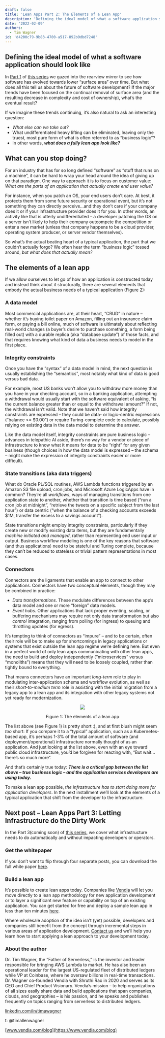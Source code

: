 ```yaml
---
draft: false
title: 'Lean Apps Part 2: The Elements of a Lean App'
description: 'Defining the ideal model of what a software application should look like'
date: '2022-02-09'
authors:
  - Tim Wagner
id: 'd4200c79-9b83-4700-a517-892b9dbd7248'
---
```


## Defining the ideal model of what a software application should look like

In [Part 1](https://www.vendia.com/blog/lean-app-part-1) of [this series](https://www.vendia.com/blog/lean-app) we gazed into the rearview mirror to see how software has evolved towards lower “surface area” over time. But what does all this tell us about the future of software development? If the major trends have been focused on the continual removal of surface area (and the resulting decrease in complexity and cost of ownership), what’s the eventual result? 

If we imagine these trends continuing, it’s also natural to ask an interesting question: 


* _What else can we take out?_ 
* What undifferentiated heavy lifting can be eliminated, leaving only the truest, most pure form of what is often referred to as “business logic”? 
* In other words, **_what does a fully lean app look like?_**


## What can you stop doing?

For an industry that has for so long defined “software” as “stuff that runs on a machine”, it can be hard to wrap your head around the idea of giving up on that paradigm. One way to approach it is to focus on customer value: _What are the parts of an application that actually create end user value?_ 

For instance, when you patch an OS, your end users don’t care. At best, it protects them from some future security or operational event, but it’s not something they can directly perceive…and they don’t care if your company does it or if your infrastructure provider does it for you. In other words, an activity like that is utterly undifferentiated – a developer patching the OS on a server isn’t likely to help their company outcompete the competition or enter a new market (unless that company happens to be a cloud provider, operating system producer, or server vendor themselves). 

So what’s the actual beating heart of a typical application, the part that we couldn’t actually forgo? We often hear the term “business logic” tossed around, _but what does that actually mean?_


## The elements of a lean app

If we allow ourselves to let go of how an application is constructed today and instead think about it structurally, there are several elements that embody the actual business needs of a typical application (Figure 2):


### A data model

Most commercial applications are, at their heart, “CRUD” in nature – whether it’s buying toilet paper on Amazon, filling out an insurance claim form, or paying a bill online, much of software is ultimately about reflecting real-world changes (a buyer’s desire to purchase something, a form being filled out) with a durable replica (aka “database update”) of those facts, and that requires knowing what kind of data a business needs to model in the first place.


### Integrity constraints

Once you have the “syntax” of a data model in mind, the next question is usually establishing the “semantics”, most notably what kind of data is good versus bad data. 

For example, most US banks won’t allow you to withdraw more money than you have in your checking account, so in a banking application, attempting a withdrawal would usually start with the software equivalent of asking, “Is the current balance greater than or equal to the withdrawal amount?” If not, the withdrawal isn’t valid. Note that we haven’t said how integrity constraints are expressed – they could be data- or logic-centric expressions (“balance >= $0.00”) or require Turing-complete code to calculate, possibly relying on existing data in the data model to determine the answer. 

Like the data model itself, integrity constraints are pure business logic – advances in telepathic AI aside, there’s no way for a vendor or piece of infrastructure to know what it means for data to be “right” for any given business (though choices in how the data model is expressed – the schema – might make the expression of integrity constraints easier or more difficult).


### State transitions (aka data triggers) 

What do Oracle PL/SQL routines, AWS Lambda functions triggered by an Amazon S3 file upload, cron jobs, and Microsoft Azure LogicApps have in common? They’re all _workflows_, ways of managing transitions from one application state to another, whether that transition is time based (“run a cron job at midnight”, “retrieve the tweets on a specific subject from the last hour”) or data centric (“when the balance of a checking accounts exceeds $1M, transfer the excess to a savings account”). 

State transitions might employ integrity constraints, particularly if they create new or modify existing data items, but they are fundamentally _machine initiated and managed_, rather than representing end user input or output. Business workflow modeling is one of the key reasons that software (and thus applications) need to be stateful and Turing complete, because they can’t be reduced to stateless or trivial pattern representations in most cases.


### **Connectors** 

Connectors are the ligaments that enable an app to connect to other applications. Connectors have two conceptual elements, though they may be combined in practice:



* _Data transformations_. These modulate differences between the app’s data model and one or more “foreign” data models.
* _Event hubs_. Other applications that lack proper eventing, scaling, or buffering mechanisms may require not only data transformation but also _control_ integration, ranging from polling (for ingress) to queuing and throttling updates (for egress).

It’s tempting to think of connectors as “impure” – and to be certain, often their role will be to make up for shortcomings in legacy applications or systems that exist outside the lean app regime we’re defining here. But even in a perfect world of only lean apps communicating with other lean apps, the need to build and deploy independently (“microservices” versus “monoliths”) means that they will need to be loosely coupled, rather than tightly bound to everything.

That means connectors have an important _long-term_ role to play in modulating inter-application schema and workflow evolution, as well as their _short-to-medium term_ role in assisting with the initial migration from a legacy app to a lean app and its integration with other legacy systems not yet ready for modernization.

<p align="center">
  <img src="https://d24nhiikxn5jns.cloudfront.net/optimized/user-images.githubusercontent.com..96793170..152252884-2f8115de-9963-4a04-a63f-c3d34438502f.png" />
</p>
<p align="center">Figure 1: The elements of a lean app</p>

The list above (see Figure 1) is pretty short :), and at first blush might seem _too_ short: If you compare it to a “typical” application, such as a Kubernetes-based app, it’s perhaps 1-3% of the total amount of software (and deployment/operational) infrastructure normally thought of as an application. And just looking at the list above, even with an eye toward public cloud infrastructure, you’d be forgiven for reacting with, “But wait…there’s so much more”. 

And that’s certainly true today: **_There is a critical gap between the list above – true business logic – and the application services developers are using today._** 

To make a lean app possible, _the infrastructure has to start doing more for application developers_. In the next installment we’ll look at the elements of a typical application that shift from the developer to the infrastructure.


## Next post – Lean Apps Part 3: Letting Infrastructure do the Dirty Work

In the Part 3(coming soon) of [this series](https://www.vendia.com/blog/lean-app), we cover what infrastructure needs to do automatically and without impacting developers or operators.


### Get the whitepaper

If you don’t want to flip through four separate posts, you can download the full white paper [here](https://www.vendia.com/resources/lean-apps). 


### Build a lean app 

It’s possible to create lean apps today. Companies like [Vendia](https://www.vendia.com/) will let you move directly to a lean app methodology for new application development or to layer a significant new feature or capability on top of an existing application. You can get started for free and deploy a sample lean app in less than ten minutes [here](https://share.vendia.net/). 

Where wholesale adoption of the idea isn’t (yet) possible, developers and companies still benefit from the concept through incremental steps in various areas of application development. [Contact us](https://www.vendia.com/contact-us) and we’ll help you learn how to start applying a lean approach to your development today. 


### About the author

Dr. Tim Wagner, the “Father of Serverless,” is the inventor and leader responsible for bringing AWS Lambda to market. He has also been an operational leader for the largest US-regulated fleet of distributed ledgers while VP at Coinbase, where he oversaw billions in real-time transactions. Dr. Wagner co-founded Vendia with Shruthi Rao in 2020 and serves as its CEO and Chief Product Visionary. Vendia’s mission – to help organizations of all sizes easily share data and build applications that span companies, clouds, and geographies – is his passion, and he speaks and publishes frequently on topics ranging from serverless to distributed ledgers.

[linkedin.com/in/timawagner](https://www.linkedin.com/in/timawagner)

t: @timallenwagner

[www.vendia.com/blog](https://www.vendia.com/blog)
